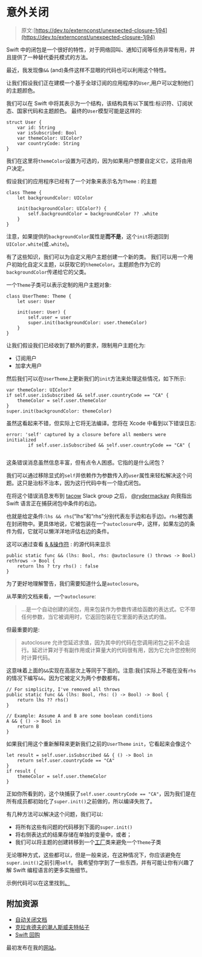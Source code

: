 # 意外关闭

> 原文:[https://dev.to/externconst/unexpected-closure-1j94](https://dev.to/externconst/unexpected-closure-1j94)

Swift 中的闭包是一个很好的特性，对于网络回叫、通知订阅等任务非常有用，并且提供了一种替代委托模式的方法。

最近，我发现像`&&` (and)条件这样不显眼的代码也可以利用这个特性。

让我们假设我们正在建模一个基于全球订阅的应用程序的`User`,用户可以定制他们的主题颜色。

我们可以在 Swift 中将其表示为一个结构，该结构具有以下属性:标识符、订阅状态、国家代码和主题颜色。
最终的`User`模型可能是这样的:

```
struct User {
    var id: String
    var isSubscribed: Bool
    var themeColor: UIColor?
    var countryCode: String
} 
```

我们在这里将`themeColor`设置为可选的，因为如果用户想要自定义它，这将由用户决定。

假设我们的应用程序已经有了一个对象来表示名为`Theme` :
的主题

```
class Theme {
    let backgroundColor: UIColor

    init(backgroundColor: UIColor?) {
        self.backgroundColor = backgroundColor ?? .white
    }
} 
```

注意，如果提供的`backgroundColor`属性是**而不是**，这个`init`将退回到`UIColor.white`(或`.white`)。

有了这些知识，我们可以为自定义用户主题创建一个新的类。
我们可以用一个用户初始化自定义主题，以获取它的`themeColor`。主题颜色作为它的`backgroundColor`传递给它的父类。

一个`Theme`子类可以表示定制的用户主题对象:

```
class UserTheme: Theme {
    let user: User

    init(user: User) {
        self.user = user
        super.init(backgroundColor: user.themeColor)
    }
} 
```

让我们假设我们已经收到了额外的要求，限制用户主题化为:

*   订阅用户
*   加拿大用户

然后我们可以在`UserTheme`上更新我们的`init`方法来处理这些情况，如下所示:

```
var themeColor: UIColor?
if self.user.isSubscribed && self.user.countryCode == "CA" {
    themeColor = self.user.themeColor
}
super.init(backgroundColor: themeColor) 
```

虽然这看起来不错，但实际上它将无法编译。您将在 Xcode 中看到以下错误日志:

```
error: 'self' captured by a closure before all members were initialized
        if self.user.isSubscribed && self.user.countryCode == "CA" {
                                     ^ 
```

这条错误消息虽然信息丰富，但有点令人困惑。它指的是什么闭包？

我们可以通过移除显式的`self`并依赖作为参数传入的`user`属性来轻松解决这个问题。这只是治标不治本，因为这行代码中有一个隐式闭包。

在将这个错误消息发布到 [tacow](https://www.meetup.com/tacow-org/) Slack group 之后， [@rydermackay](https://twitter.com/rydermackay) 向我指出 Swift 语言正在捕获闭包中条件的右边。

也就是给定条件:`lhs && rhs`(“lhs”和“rhs”分别代表左手边和右手边)。`rhs`被包裹在封闭物中。更具体地说，它被包装在一个`autoclosure`中，这样，如果左边的条件为假，它就可以懒洋洋地评估右边的条件。

这可以通过查看 [& &操作符](https://github.com/apple/swift/blob/7f105e4e3a994e6ac87860d5bd7bf9942c52b4bb/stdlib/public/core/Bool.swift#L289) :
的源代码来显示

```
public static func && (lhs: Bool, rhs: @autoclosure () throws -> Bool) rethrows -> Bool {
    return lhs ? try rhs() : false
} 
```

为了更好地理解警告，我们需要知道什么是`autoclosure`。

从苹果的文档来看，一个`autoclosure`:

> ...是一个自动创建的闭包，用来包装作为参数传递给函数的表达式。它不带任何参数，当它被调用时，它返回包装在它里面的表达式的值。

但最重要的是:

> autoclosure 允许您延迟求值，因为其中的代码在您调用闭包之前不会运行。延迟计算对于有副作用或计算量大的代码很有用，因为它允许您控制何时计算代码。

这意味着上面的`&&`实现在高层次上等同于下面的。注意:我们实际上不能在没有`rhs`的情况下编写`&&`，因为它被定义为两个参数都有。

```
// For simplicity, I've removed all throws
public static func && (lhs: Bool, rhs: () -> Bool) -> Bool {
    return lhs ?? rhs()
}

// Example: Assume A and B are some boolean conditions
A && { () -> Bool in
    return B
} 
```

如果我们用这个重新解释来更新我们之前的`UserTheme` `init`，它看起来会像这个

```
let result = self.user.isSubscribed && { () -> Bool in
    return self.user.countryCode == "CA"
}
if result {
    themeColor = self.user.themeColor
} 
```

正如你所看到的，这个块捕获了`self.user.countryCode == "CA"`，因为我们是在所有成员都初始化了`super.init()`之前做的，所以编译失败了。

有几种方法可以解决这个问题，我们可以:

*   将所有这些有问题的代码移到下面的`super.init()`
*   将右侧表达式的结果存储在单独的变量中，或者；
*   我们可以将主题的创建转移到一个[工厂](https://en.wikipedia.org/wiki/Factory_method_pattern)类来避免一个`Theme`子类

无论哪种方式，这些都可以，但是一般来说，在这种情况下，你应该避免在`super.init()`之前引用`self`。
我希望你学到了一些东西，并有可能让你有兴趣了解 Swift 编程语言的更多实施细节。

示例代码可以在这里找到[。](https://github.com/ajfigueroa/blog-code/tree/master/posts/3-Unexpected-Closure.playground)

## [](#additional-resouces)附加资源

*   [自动关闭文档](https://docs.swift.org/swift-book/LanguageGuide/Closures.html#ID543)
*   [克拉肯德夫的潮人斯威夫特帖子](https://krakendev.io/blog/hipster-swift#autoclosure)
*   [Swift 回购](https://github.com/apple/swift)

最初发布在我的[网站](https://alexanderfigueroa.com)。